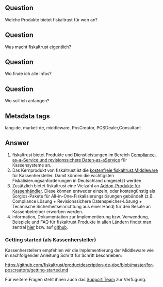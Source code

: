 ## Question

Welche Produkte bietet fiskaltrust für wen an?

## Question

Was macht fiskaltrust eigentlich?

## Question

Wo finde ich alle Infos?

## Question

Wo soll ich anfangen?

## Metadata tags

lang-de, market-de, middleware, PosCreator, POSDealer,Consultant

## Answer

1. fiskaltrust bietet Produkte und Dienstleistungen im Bereich [Compliance-as-a-Service und revisionssichere Daten-as-aService](https://github.com/fiskaltrust/productdescription-de-doc/tree/master/product-service-description) für Kassensysteme an.
2. Das Kernprodukt von fiskaltrust ist die [kostenfreie fiskaltrust.Middleware](https://github.com/fiskaltrust/productdescription-de-doc/blob/master/product-service-description/compliance-as-a-service/produkte/4445-0003-lokal-installierte-middleware.md) für Kassenhersteller. Damit können die wichtigsten Fiskalisierungsanforderungen in Deutschland umgesetzt werden. 
3. Zusätzlich bietet fiskaltrust eine Vielzahl an [Addon-Produkte für Kassenhändler](https://github.com/fiskaltrust/productdescription-de-doc/tree/master/for-posdealers/01-produkte). Diese können entweder einzeln, oder kostengünstig als Sorglos-Pakete für All-in-One-Fiskalisierungslösungen gebündelt (z.B. Compliance Lösung + Revisionssichere Datenspeicher-Lösung + Technische Sicherheitseinrichtung aus einer Hand) für den Resale an Kassenbetreiber erworben werden.
4. Information, Dokumentation zur Implementierung bzw. Verwendung, Beispiele und FAQ für fiskaltrust Produkte in allen Ländern findet man zentral [hier](https://docs.fiskaltrust.cloud/) bzw. auf [github](https://github.com/fiskaltrust).

### Getting started (als Kassenhersteller)

Kassenherstellern empfehlen wir die Implementierung der Middleware wie in nachfolgender Anleitung Schritt für Schritt beschrieben:

https://github.com/fiskaltrust/productdescription-de-doc/blob/master/for-poscreators/getting-started.md

Für weitere Fragen steht ihnen auch das [Support Team](mailto:info@fiskaltrust.de) zur Verfügung.

